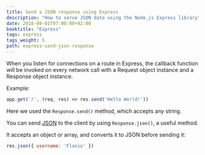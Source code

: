 ```yaml
---
title: Send a JSON response using Express
description: "How to serve JSON data using the Node.js Express library"
date: 2018-09-01T07:00:00+02:00
booktitle: "Express"
tags: express
tags_weight: 5
path: express-send-json-response
---
```


When you listen for connections on a route in Express, the callback function will be invoked on every network call with a Request object instance and a Response object instance.

Example:

```js
app.get('/', (req, res) => res.send('Hello World!'))
```

Here we used the `Response.send()` method, which accepts any string.

You can send [JSON](/json/) to the client by using `Response.json()`, a useful method.

It accepts an object or array, and converts it to JSON before sending it:

```js
res.json({ username: 'Flavio' })
```
